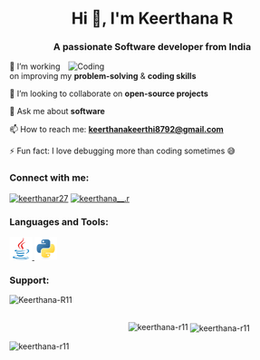 <h1 align="center">Hi 👋, I'm Keerthana R</h1>
<h3 align="center">A passionate Software developer from India</h3>
<img align="right" alt="Coding" width="400" src="https://res.cloudinary.com/practicaldev/image/fetch/s--O0u1bNHs--/c_limit%2Cf_auto%2Cfl_progressive%2Cq_66%2Cw_880/https://miro.medium.com/max/1400/0*PXf5ge7QCN9Ga_CL.gif">



🔭 I’m working on improving my **problem-solving** & **coding skills**

👯 I’m looking to collaborate on **open-source projects**

💬 Ask me about **software**

📫 How to reach me: **keerthanakeerthi8792@gmail.com**

⚡ Fun fact: I love debugging more than coding sometimes 😅
<h3 align="left">Connect with me:</h3>
<p align="left">
<a href="https://linkedin.com/in/keerthanar27" target="blank"><img align="center" src="https://raw.githubusercontent.com/rahuldkjain/github-profile-readme-generator/master/src/images/icons/Social/linked-in-alt.svg" alt="keerthanar27" height="30" width="40" /></a>
<a href="https://instagram.com/keerthana__.r" target="blank"><img align="center" src="https://raw.githubusercontent.com/rahuldkjain/github-profile-readme-generator/master/src/images/icons/Social/instagram.svg" alt="keerthana__.r" height="30" width="40" /></a>
</p>

<h3 align="left">Languages and Tools:</h3>
<p align="left"> <a href="https://www.java.com" target="_blank" rel="noreferrer"> <img src="https://raw.githubusercontent.com/devicons/devicon/master/icons/java/java-original.svg" alt="java" width="40" height="40"/> </a> <a href="https://www.python.org" target="_blank" rel="noreferrer"> <img src="https://raw.githubusercontent.com/devicons/devicon/master/icons/python/python-original.svg" alt="python" width="40" height="40"/> </a> </p>

<h3 align="left">Support:</h3>
<p><a href="https://ko-fi.com/Keerthana-R11"> <img align="left" src="https://cdn.ko-fi.com/cdn/kofi3.png?v=3" height="50" width="210" alt="Keerthana-R11" /></a></p><br><br>

<p><img align="left" src="https://github-readme-stats.vercel.app/api/top-langs?username=keerthana-r11&show_icons=true&locale=en&layout=compact" alt="keerthana-r11" /></p>

<p>&nbsp;<img align="center" src="https://github-readme-stats.vercel.app/api?username=keerthana-r11&show_icons=true&locale=en" alt="keerthana-r11" /></p>

<p><img align="center" src="https://github-readme-streak-stats.herokuapp.com/?user=keerthana-r11&" alt="keerthana-r11" /></p>

